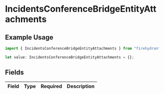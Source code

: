 # IncidentsConferenceBridgeEntityAttachments

## Example Usage

```typescript
import { IncidentsConferenceBridgeEntityAttachments } from "firehydrant-typescript-sdk/models/components";

let value: IncidentsConferenceBridgeEntityAttachments = {};
```

## Fields

| Field       | Type        | Required    | Description |
| ----------- | ----------- | ----------- | ----------- |